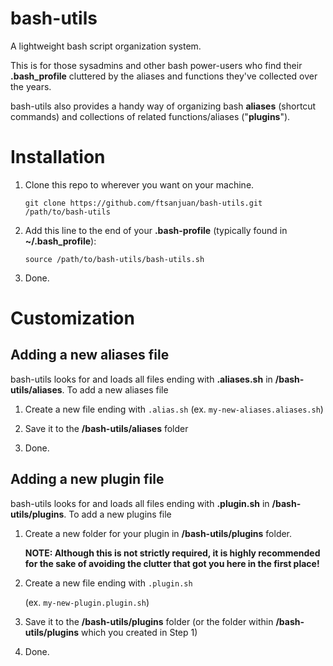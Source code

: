 bash-utils
==========

A lightweight bash script organization system.

This is for those sysadmins and other bash power-users who find their **.bash_profile** cluttered by the aliases and functions they've collected over the years.

bash-utils also provides a handy way of organizing bash **aliases** (shortcut commands) and collections of related functions/aliases ("**plugins**").


# Installation

1. Clone this repo to wherever you want on your machine.

	`git clone https://github.com/ftsanjuan/bash-utils.git /path/to/bash-utils`	


2. Add this line to the end of your **.bash-profile** (typically found in **~/.bash_profile**):

	`source /path/to/bash-utils/bash-utils.sh`


3. Done.


# Customization


## Adding a new aliases file

bash-utils looks for and loads all files ending with **.aliases.sh** in **/bash-utils/aliases**.  To add a new aliases file

1.  Create a new file ending with `.alias.sh` (ex. `my-new-aliases.aliases.sh`)


2.  Save it to the **/bash-utils/aliases** folder


3.  Done.

## Adding a new plugin file

bash-utils looks for and loads all files ending with **.plugin.sh** in **/bash-utils/plugins**.  To add a new plugins file

1.  Create a new folder for your plugin in **/bash-utils/plugins** folder.

	**NOTE: Although this is not strictly required, it is highly recommended for the sake of avoiding the clutter that got you here in the first place!**


2.  Create a new file ending with `.plugin.sh` 
	
	(ex. `my-new-plugin.plugin.sh`)


3.  Save it to the **/bash-utils/plugins** folder (or the folder within **/bash-utils/plugins** which you created in Step 1)


4.  Done.